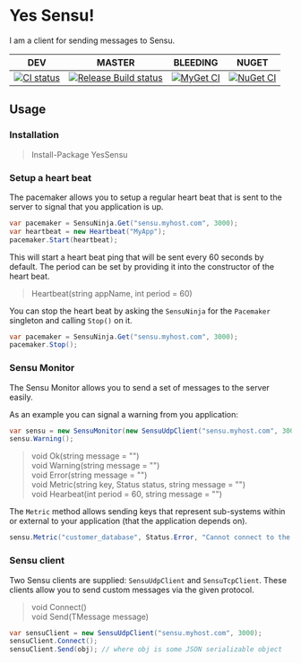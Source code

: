# Yes Sensu!

I am a client for sending messages to Sensu.

| DEV |MASTER|BLEEDING|NUGET|
|-----|------|--------|-----|
|[![CI status][1]][2]|[![Release Build status][3]][4]|[![MyGet CI][5]][6]|[![NuGet CI][7]][8]|

## Usage

### Installation

> Install-Package YesSensu

### Setup a heart beat

The pacemaker allows you to setup a regular heart beat that is sent to the server to signal that you application is up.

```csharp
var pacemaker = SensuNinja.Get("sensu.myhost.com", 3000);
var heartbeat = new Heartbeat("MyApp");
pacemaker.Start(heartbeat);
```

This will start a heart beat ping that will be sent every 60 seconds by default. The period can be set by providing it into the constructor of the heart beat.

> Heartbeat(string appName, int period = 60)

You can stop the heart beat by asking the `SensuNinja` for the `Pacemaker` singleton and calling `Stop()` on it.

```csharp
var pacemaker = SensuNinja.Get("sensu.myhost.com", 3000);
pacemaker.Stop();
```

### Sensu Monitor

The Sensu Monitor allows you to send a set of messages to the server easily.

As an example you can signal a warning from you application:

```csharp
var sensu = new SensuMonitor(new SensuUdpClient("sensu.myhost.com", 3000), "MyApp");
sensu.Warning();
```

> void Ok(string message = "")  
> void Warning(string message = "")  
> void Error(string message = "")  
> void Metric(string key, Status status, string message = "")  
> void Hearbeat(int period = 60, string message = "")  

The `Metric` method allows sending keys that represent sub-systems within or external to your application (that the application depends on).

```csharp
sensu.Metric("customer_database", Status.Error, "Cannot connect to the customer database for more than 30 seconds.");
```

### Sensu client

Two Sensu clients are supplied: `SensuUdpClient` and `SensuTcpClient`. These clients allow you to send custom messages via the given protocol.

> void Connect()  
> void Send<TMessage>(TMessage message)  

```csharp
var sensuClient = new SensuUdpClient("sensu.myhost.com", 3000);
sensuClient.Connect();
sensuClient.Send(obj); // where obj is some JSON serializable object
```


[1]: https://ci.appveyor.com/api/projects/status/sb2eidh6qhnoj4lt?svg=true
[2]: https://ci.appveyor.com/project/dburriss/yes-sensu
[3]: https://ci.appveyor.com/api/projects/status/sb2eidh6qhnoj4lt/branch/master?svg=true
[4]: https://ci.appveyor.com/project/dburriss/yes-sensu/branch/master
[5]: https://img.shields.io/myget/dburriss-ci/vpre/YesSensu.svg
[6]: https://www.myget.org/feed/Packages/dburriss-ci
[7]: https://img.shields.io/nuget/v/YesSensu.svg
[8]: https://www.nuget.org/packages/YesSensu/